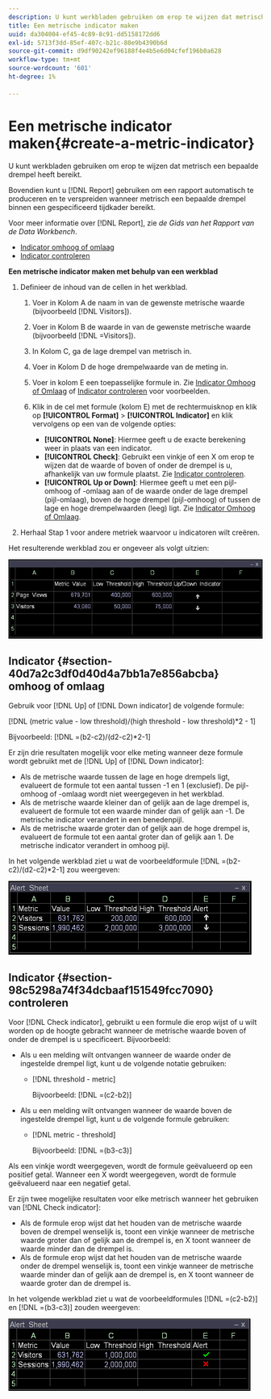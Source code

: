 ```yaml
---
description: U kunt werkbladen gebruiken om erop te wijzen dat metrisch een bepaalde drempel heeft bereikt.
title: Een metrische indicator maken
uuid: da304004-ef45-4c89-8c91-dd5158172dd6
exl-id: 5713f3dd-85ef-407c-b21c-80e9b4390b6d
source-git-commit: d9df90242ef96188f4e4b5e6d04cfef196b0a628
workflow-type: tm+mt
source-wordcount: '601'
ht-degree: 1%

---
```


# Een metrische indicator maken{#create-a-metric-indicator}

U kunt werkbladen gebruiken om erop te wijzen dat metrisch een bepaalde drempel heeft bereikt.

Bovendien kunt u [!DNL Report] gebruiken om een rapport automatisch te produceren en te verspreiden wanneer metrisch een bepaalde drempel binnen een gespecificeerd tijdkader bereikt.

Voor meer informatie over [!DNL Report], zie *de Gids van het Rapport van de Data Workbench*.

* [Indicator omhoog of omlaag](../../../../home/c-get-started/c-analysis-vis/c-wksts/c-metric-ind.md#section-40d7a2c3df0d40d4a7bb1a7e856abcba)
* [Indicator controleren](../../../../home/c-get-started/c-analysis-vis/c-wksts/c-metric-ind.md#section-98c5298a74f34dcbaaf151549fcc7090)

**Een metrische indicator maken met behulp van een werkblad**

1. Definieer de inhoud van de cellen in het werkblad.

   1. Voer in Kolom A de naam in van de gewenste metrische waarde (bijvoorbeeld [!DNL Visitors]).
   1. Voer in Kolom B de waarde in van de gewenste metrische waarde (bijvoorbeeld [!DNL =Visitors]).
   1. In Kolom C, ga de lage drempel van metrisch in.
   1. Voer in Kolom D de hoge drempelwaarde van de meting in.
   1. Voer in kolom E een toepasselijke formule in. Zie [Indicator Omhoog of Omlaag](../../../../home/c-get-started/c-analysis-vis/c-wksts/c-metric-ind.md#section-40d7a2c3df0d40d4a7bb1a7e856abcba) of [Indicator controleren](../../../../home/c-get-started/c-analysis-vis/c-wksts/c-metric-ind.md#section-98c5298a74f34dcbaaf151549fcc7090) voor voorbeelden.
   1. Klik in de cel met formule (kolom E) met de rechtermuisknop en klik op **[!UICONTROL Format]** > **[!UICONTROL Indicator]** en klik vervolgens op een van de volgende opties:

      * **[!UICONTROL None]**: Hiermee geeft u de exacte berekening weer in plaats van een indicator.
      * **[!UICONTROL Check]**: Gebruikt een vinkje of een X om erop te wijzen dat de waarde of boven of onder de drempel is u, afhankelijk van uw formule plaatst. Zie [Indicator controleren](../../../../home/c-get-started/c-analysis-vis/c-wksts/c-metric-ind.md#section-98c5298a74f34dcbaaf151549fcc7090).
      * **[!UICONTROL Up or Down]**: Hiermee geeft u met een pijl-omhoog of -omlaag aan of de waarde onder de lage drempel (pijl-omlaag), boven de hoge drempel (pijl-omhoog) of tussen de lage en hoge drempelwaarden (leeg) ligt. Zie [Indicator Omhoog of Omlaag](../../../../home/c-get-started/c-analysis-vis/c-wksts/c-metric-ind.md#section-40d7a2c3df0d40d4a7bb1a7e856abcba).

1. Herhaal Stap 1 voor andere metriek waarvoor u indicatoren wilt creëren.

Het resulterende werkblad zou er ongeveer als volgt uitzien:

![](assets/vis_Worksheet_Alerts.png)

## Indicator {#section-40d7a2c3df0d40d4a7bb1a7e856abcba} omhoog of omlaag

Gebruik voor [!DNL Up] of [!DNL Down indicator] de volgende formule:

[!DNL (metric value - low threshold)/(high threshold - low threshold)*2 - 1]

Bijvoorbeeld: [!DNL =(b2-c2)/(d2-c2)*2-1]

Er zijn drie resultaten mogelijk voor elke meting wanneer deze formule wordt gebruikt met de [!DNL Up] of [!DNL Down indicator]:

* Als de metrische waarde tussen de lage en hoge drempels ligt, evalueert de formule tot een aantal tussen -1 en 1 (exclusief). De pijl-omhoog of -omlaag wordt niet weergegeven in het werkblad.
* Als de metrische waarde kleiner dan of gelijk aan de lage drempel is, evalueert de formule tot een waarde minder dan of gelijk aan -1. De metrische indicator verandert in een benedenpijl.
* Als de metrische waarde groter dan of gelijk aan de hoge drempel is, evalueert de formule tot een aantal groter dan of gelijk aan 1. De metrische indicator verandert in omhoog pijl.

In het volgende werkblad ziet u wat de voorbeeldformule [!DNL =(b2-c2)/(d2-c2)*2-1] zou weergeven:

![](assets/vis_Worksheet_Alerts_UpDown.png)

## Indicator {#section-98c5298a74f34dcbaaf151549fcc7090} controleren

Voor [!DNL Check indicator], gebruikt u een formule die erop wijst of u wilt worden op de hoogte gebracht wanneer de metrische waarde boven of onder de drempel is u specificeert. Bijvoorbeeld:

* Als u een melding wilt ontvangen wanneer de waarde onder de ingestelde drempel ligt, kunt u de volgende notatie gebruiken:

   * [!DNL threshold - metric]

      Bijvoorbeeld: [!DNL =(c2-b2)]

* Als u een melding wilt ontvangen wanneer de waarde boven de ingestelde drempel ligt, kunt u de volgende formule gebruiken:

   * [!DNL metric - threshold]

      Bijvoorbeeld: [!DNL =(b3-c3)]

Als een vinkje wordt weergegeven, wordt de formule geëvalueerd op een positief getal. Wanneer een X wordt weergegeven, wordt de formule geëvalueerd naar een negatief getal.

Er zijn twee mogelijke resultaten voor elke metrisch wanneer het gebruiken van [!DNL Check indicator]:

* Als de formule erop wijst dat het houden van de metrische waarde boven de drempel wenselijk is, toont een vinkje wanneer de metrische waarde groter dan of gelijk aan de drempel is, en X toont wanneer de waarde minder dan de drempel is.
* Als de formule erop wijst dat het houden van de metrische waarde onder de drempel wenselijk is, toont een vinkje wanneer de metrische waarde minder dan of gelijk aan de drempel is, en X toont wanneer de waarde groter dan de drempel is.

In het volgende werkblad ziet u wat de voorbeeldformules [!DNL =(c2-b2)] en [!DNL =(b3-c3)] zouden weergeven:

![](assets/vis_Worksheet_Alerts_Check.png)
